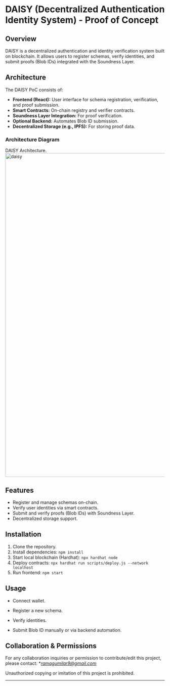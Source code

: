# DAISY (Decentralized Authentication Identity System) - Proof of Concept


## Overview
DAISY is a decentralized authentication and identity verification system built on blockchain. It allows users to register schemas, verify identities, and submit proofs (Blob IDs) integrated with the Soundness Layer.


## Architecture
The DAISY PoC consists of:
- **Frontend (React):** User interface for schema registration, verification, and proof submission.
- **Smart Contracts:** On-chain registry and verifier contracts.
- **Soundness Layer Integration:** For proof verification.
- **Optional Backend:** Automates Blob ID submission.
- **Decentralized Storage (e.g., IPFS):** For storing proof data.


### Architecture Diagram
DAISY Architecture.<img width="1536" height="1024" alt="daisy" src="https://github.com/user-attachments/assets/e8e59abf-8c19-4e7d-91e6-ef440a250d2c" />




## Features
- Register and manage schemas on-chain.
- Verify user identities via smart contracts.
- Submit and verify proofs (Blob IDs) with Soundness Layer.
- Decentralized storage support.


## Installation
1. Clone the repository.
2. Install dependencies: `npm install`
3. Start local blockchain (Hardhat): `npx hardhat node`
4. Deploy contracts: `npx hardhat run scripts/deploy.js --network localhost`
5. Run frontend: `npm start`


## Usage
- Connect wallet.
- Register a new schema.

- Verify identities.
- Submit Blob ID manually or via backend automation.


## Collaboration & Permissions
For any collaboration inquiries or permission to contribute/edit this project, please contact:
**ramagumilar9@gmail.com*


Unauthorized copying or imitation of this project is prohibited.


---
